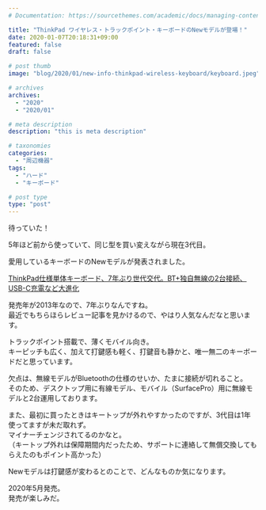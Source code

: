 ```yaml
---
# Documentation: https://sourcethemes.com/academic/docs/managing-content/

title: "ThinkPad ワイヤレス・トラックポイント・キーボードのNewモデルが登場！"
date: 2020-01-07T20:18:31+09:00
featured: false
draft: false

# post thumb
image: "blog/2020/01/new-info-thinkpad-wireless-keyboard/keyboard.jpeg"

# archives
archives:
  - "2020"
  - "2020/01"

# meta description
description: "this is meta description"

# taxonomies
categories:
  - "周辺機器"
tags:
  - "ハード"
  - "キーボード"

# post type
type: "post"
---
```


待っていた！

5年ほど前から使っていて、同じ型を買い変えながら現在3代目。

愛用しているキーボードのNewモデルが発表されました。

[ThinkPad仕様単体キーボード、7年ぶり世代交代。BT+独自無線の2台接続、USB-C充電など大進化](https://japanese.engadget.com/jp-2020-01-05-thinkpad-7-bt-2-usb-c.html)

発売年が2013年なので、7年ぶりなんですね。  
最近でもちらほらレビュー記事を見かけるので、やはり人気なんだなと思います。

トラックポイント搭載で、薄くモバイル向き。  
キーピッチも広く、加えて打鍵感も軽く、打鍵音も静かと、唯一無二のキーボードだと思っています。

欠点は、無線モデルがBluetoothの仕様のせいか、たまに接続が切れること。  
そのため、デスクトップ用に有線モデル、モバイル（SurfacePro）用に無線モデルと2台運用しております。

また、最初に買ったときはキートップが外れやすかったのですが、3代目は1年使ってますが未だ取れず。  
マイナーチェンジされてるのかなと。  
（キートップ外れは保障期間内だったため、サポートに連絡して無償交換してもらえたのもポイント高かった）

Newモデルは打鍵感が変わるとのことで、どんなものか気になります。

2020年5月発売。  
発売が楽しみだ。
